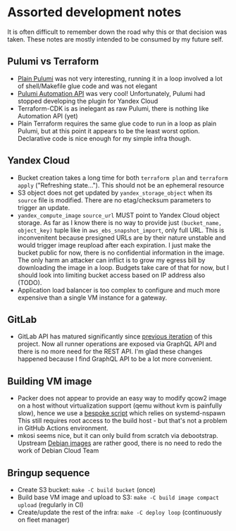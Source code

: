 # Assorted development notes

It is often difficult to remember down the road why this or that decision was
taken. These notes are mostly intended to be consumed by my future self.


## Pulumi vs Terraform

- [Plain Pulumi][v01] was not very interesting, running it in a loop involved a lot
  of shell/Makefile glue code and was not elegant
- [Pulumi Automation API][v02] was very cool! Unfortunately, Pulumi had stopped
  developing the plugin for Yandex Cloud
- Terraform-CDK is as inelegant as raw Pulumi, there is nothing like
  Automation API (yet)
- Plain Terraform requires the same glue code to run in a loop as plain
  Pulumi, but at this point it appears to be the least worst option.
  Declarative code is nice enough for my simple infra though.

[v01]: https://github.com/sio/gitlab-runners-fleet/tree/legacy/01-pulumi-plain
[v02]: https://github.com/sio/gitlab-runners-fleet/tree/legacy/02-pulumi-automation-api


## Yandex Cloud

- Bucket creation takes a long time for both `terraform plan` and `terraform
  apply` ("Refreshing state..."). This should not be an ephemeral resource
- S3 object does not get updated by `yandex_storage_object` when its
  `source` file is modified. There are no etag/checksum parameters to trigger
  an update.
- `yandex_compute_image` `source_url` MUST point to Yandex Cloud object
  storage.
  As far as I know there is no way to provide just `(bucket_name, object_key)`
  tuple like in `aws_ebs_snapshot_import`, only full URL. This is
  inconvenitent because presigned URLs are by their nature unstable and would
  trigger image reupload after each expiration. I just make the bucket public
  for now, there is no confidential information in the image. The only harm an
  attacker can inflict is to grow my egress bill by downloading the image in a
  loop. Budgets take care of that for now, but
  I should look into limiting bucket access based on IP address also (TODO).
- Application load balancer is too complex to configure and much more
  expensive than a single VM instance for a gateway.


## GitLab

- GitLab API has matured significantly since [previous iteration][v02] of this
  project. Now all runner operations are exposed via GraphQL API
  and there is no more need for the REST API. I'm glad these changes happened
  because I find GraphQL API to be a lot more convenient.


## Building VM image

- Packer does not appear to provide an easy way to modify qcow2 image on a
  host without virtualization support (qemu without kvm is painfully slow),
  hence we use a [bespoke script] which relies on systemd-nspawn
  This still requires root access to the build host - but that's not a problem
  in GitHub Actions environment.
- mkosi seems nice, but it can only build from scratch via debootstrap.
  Upstream [Debian images] are rather good, there is no need to redo the work
  of Debian Cloud Team

[bespoke script]: build/makefiles/image.mk
[Debian images]: https://cloud.debian.org


## Bringup sequence

- Create S3 bucket: `make -C build bucket` (once)
- Build base VM image and upload to S3: `make -C build image compact upload`
  (regularly in CI)
- Create/update the rest of the infra: `make -C deploy loop`
  (continuously on fleet manager)
